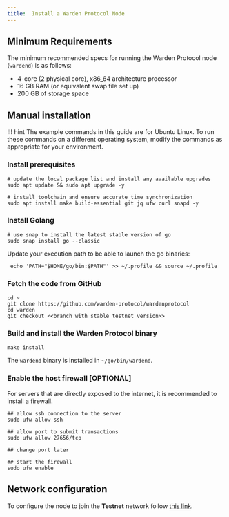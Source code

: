 ```yaml
---
title:  Install a Warden Protocol Node
---
```



## Minimum Requirements
The minimum recommended specs for running the Warden Protocol node (`wardend`) is as follows:

- 4-core (2 physical core), x86_64 architecture processor
- 16 GB RAM (or equivalent swap file set up)
- 200 GB of storage space


## Manual installation 

!!! hint
    The example commands in this guide are for Ubuntu Linux. To run these commands on a different operating system, modify the commands as appropriate for your environment.

### Install prerequisites

```shell
# update the local package list and install any available upgrades
sudo apt update && sudo apt upgrade -y

# install toolchain and ensure accurate time synchronization
sudo apt install make build-essential git jq ufw curl snapd -y
```

### Install Golang

```shell
# use snap to install the latest stable version of go
sudo snap install go --classic
```

Update your execution path to be able to launch the go binaries:

```shell
 echo 'PATH="$HOME/go/bin:$PATH"' >> ~/.profile && source ~/.profile
```

### Fetch the code from GitHub

```shell
cd ~
git clone https://github.com/warden-protocol/wardenprotocol
cd warden
git checkout <<branch with stable testnet version>>
```

### Build and install the Warden Protocol binary

```shell
make install
```

The `wardend` binary is installed in `~/go/bin/wardend`.

### Enable the host firewall [OPTIONAL]

For servers that are directly exposed to the internet, it is recommended to install a firewall.

```shell
## allow ssh connection to the server
sudo ufw allow ssh

## allow port to submit transactions
sudo ufw allow 27656/tcp

## change port later

## start the firewall
sudo ufw enable
```


## Network configuration 

To configure the node to join the **Testnet** network follow [this link](./testnet.md).
